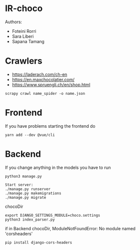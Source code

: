 # IR-choco
Authors:
- Foteini Rorri
- Sara Liberi
- Sapana Tamang


# Crawlers

- https://laderach.com/ch-en
- https://en.maxchocolatier.com/
- https://www.spruengli.ch/en/shop.html

```
scrapy crawl name_spider -o name.json
```

# Frontend 

If you have problems starting the frontend do 

```
yarn add --dev @vue/cli
```

# Backend

If you change anything in the models you have to run 

```
python3 manage.py
```

```
Start server:
./manage.py runserver
./manage.py makemigrations
./manage.py migrate
```


chocoDir
```
export DJANGO_SETTINGS_MODULE=choco.settings
python3 index_parser.py
```

if in Backend chocoDir, ModuleNotFoundError: No module named 'corsheaders'
```
pip install django-cors-headers
```
